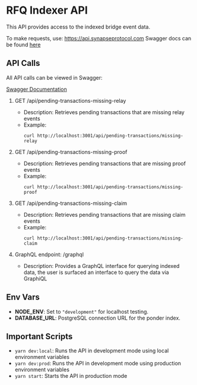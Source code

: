 # RFQ Indexer API

This API provides access to the indexed bridge event data.

To make requests, use: https://api.synapseprotocol.com
Swagger docs can be found [here](https://api.synapseprotocol.com/api-docs)

## API Calls
All API calls can be viewed in Swagger:

[Swagger Documentation](http://localhost:3001/api-docs)

1. GET /api/pending-transactions-missing-relay
   - Description: Retrieves pending transactions that are missing relay events
   - Example:
     ```
     curl http://localhost:3001/api/pending-transactions/missing-relay
     ```

2. GET /api/pending-transactions-missing-proof
   - Description: Retrieves pending transactions that are missing proof events
   - Example:
     ```
     curl http://localhost:3001/api/pending-transactions/missing-proof
     ```

3. GET /api/pending-transactions-missing-claim
   - Description: Retrieves pending transactions that are missing claim events
   - Example:
     ```
     curl http://localhost:3001/api/pending-transactions/missing-claim
     ```

4. GraphQL endpoint: /graphql
   - Description: Provides a GraphQL interface for querying indexed data, the user is surfaced an interface to query the data via GraphiQL

## Env Vars

- **NODE_ENV**: Set to `"development"` for localhost testing.
- **DATABASE_URL**: PostgreSQL connection URL for the ponder index.

## Important Scripts

- `yarn dev:local`: Runs the API in development mode using local environment variables
- `yarn dev:prod`: Runs the API in development mode using production environment variables
- `yarn start`: Starts the API in production mode

